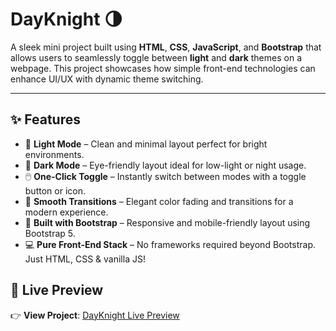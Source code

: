 # DayKnight 🌗
 
A sleek mini project built using **HTML**, **CSS**, **JavaScript**, and **Bootstrap** that allows users to seamlessly toggle between **light** and **dark** themes on a webpage. This project showcases how simple front-end technologies can enhance UI/UX with dynamic theme switching.

---

## ✨ Features

- 🌅 **Light Mode** – Clean and minimal layout perfect for bright environments.
- 🌌 **Dark Mode** – Eye-friendly layout ideal for low-light or night usage.
- 🖱️ **One-Click Toggle** – Instantly switch between modes with a toggle button or icon.
- 🎨 **Smooth Transitions** – Elegant color fading and transitions for a modern experience.
- 🧩 **Built with Bootstrap** – Responsive and mobile-friendly layout using Bootstrap 5.
- 💻 **Pure Front-End Stack** – No frameworks required beyond Bootstrap. Just HTML, CSS & vanilla JS!


## 🔗 Live Preview

👉 **View Project**: [DayKnight Live Preview](https://htmlpreview.github.io/?https://github.com/sohom09/DayNight/blob/main/index.html)

